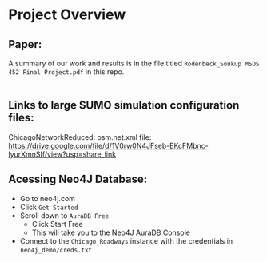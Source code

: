 # Project Overview

## Paper:
A summary of our work and results is in the file titled `Rodenbeck_Soukup MSDS 452 Final Project.pdf` in this repo. <br> <br>

## Links to large SUMO simulation configuration files:
ChicagoNetworkReduced: osm.net.xml file: https://drive.google.com/file/d/1V0rw0N4JFseb-EKcFMbnc-lyurXmnSIf/view?usp=share_link 

## Acessing Neo4J Database:

- Go to neo4j.com 
- Click `Get Started`
- Scroll down to `AuraDB Free`
    - Click Start Free
    - This will take you to the Neo4J AuraDB Console
- Connect to the `Chicago Roadways` instance with the credentials in `neo4j_demo/creds.txt`

